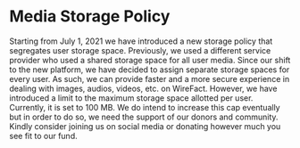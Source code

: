 # Media Storage Policy

Starting from July 1, 2021 we have introduced a new storage policy that segregates user storage space. Previously, we used a different service provider who used a shared storage space for all user media. Since our shift to the new platform, we have decided to assign separate storage spaces for every user. As such, we can provide faster and a more secure experience in dealing with images, audios, videos, etc. on WireFact. However, we have introduced a limit to the maximum storage space allotted per user. Currently, it is set to 100 MB. We do intend to increase this cap eventually but in order to do so, we need the support of our donors and community. Kindly consider joining us on social media or donating however much you see fit to our fund.
